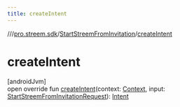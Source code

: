 ```yaml
---
title: createIntent
---
```

//[<root>](../../../index.html)/[pro.streem.sdk](../index.html)/[StartStreemFromInvitation](index.html)/[createIntent](create-intent.html)



# createIntent



[androidJvm]\
open override fun [createIntent](create-intent.html)(context: [Context](https://developer.android.com/reference/kotlin/android/content/Context.html), input: [StartStreemFromInvitationRequest](../-start-streem-from-invitation-request/index.html)): [Intent](https://developer.android.com/reference/kotlin/android/content/Intent.html)




